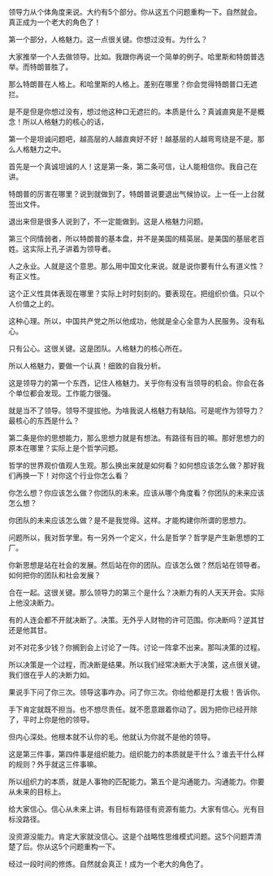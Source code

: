 领导力从个体角度来说。大约有5个部分。你从这五个问题重构一下。自然就会。真正成为一个老大的角色了！

第一个部分，人格魅力。这一点很关键。你想过没有。为什么？

大家推举一个人去做领导。比如。我跟你再说一个简单的例子。哈里斯和特朗普选举。而特朗普胜了。

那么特朗普在人格上。和哈里斯的人格上。差别在哪里？你会觉得特朗普口无遮拦。

是不是但是你想过没有，想过他这种口无遮拦的。本质是什么？真诚直爽是不是概念！所以人格魅力的核心的话，

第一个是坦诚问题吧，越高层的人越直爽好不好！越基层的人越弯弯绕是不是。那么人格魅力之中。

首先是一个真诚坦诚的人！这是第一条，第二条可信，让人能相信你。我自己在讲。

特朗普的厉害在哪里？说到就做到了。特朗普说要退出气候协议。上一任一上台就签出文件。

退出来但是很多人说到了，不一定能做到。这是人格魅力问题。

第三个同情弱者，所以特朗普的基本盘，并不是美国的精英层。是美国的基层老百姓。这实际上孔子讲着为领导者。

人之永业。人就是这个意思。那么用中国文化来说。就是说你要有什么有道义性？有正义性。

这个正义性具体表现在哪里？实际上时时刻刻的。要表现在。把组织价值。只以个人价值之上的。

这种心理。所以，中国共产党之所以他成功，他就是全心全意为人民服务。没有私心。

只有公心。这很关键。这是团队。人格魅力的核心所在。

所以人格魅力，要做一个认真！细致的自我分析。

这是领导力的第一个东西，记住人格魅力。关乎你有没有当领导的机会。你会在各个单位都会发现。工作能力很强。

就是当不了领导。领导不提拔他。为啥我说人格魅力有缺陷。可是呢作为领导力？最核心的东西是什么？

第二条是你的思想能力，那么思想力就是有想法。有路径有目的嘛。那好思想力的原本在哪里？实际上是个哲学问题。

哲学的世界观价值观人生观。那么换出来就是如何看？如何想应该怎么做？那好我们再换一下！对你这个行业你怎么看？

你怎么想？你应该怎么做？你团队的未来。应该从哪个角度看？你团队的未来应该怎么想？

你团队的未来应该怎么做？是不是我觉得。这样。才能构建你所谓的思想力。

问题所以，我对哲学里。有一另外一个定义，什么是哲学？哲学是产生新思想的工厂。

你新思想是站在社会的发展。然后站在你的团队。应该怎么做？然后站在领导者。如何把你的团队和社会发展？

合在一起。这很关键。那么领导力的第三个是什么？决断力有的人天天开会。实际上他没决断力。

有的人连会都不开就决断了。决策。无外乎人财物的许可范围。你决断吗？逆其甘还是他其甘。

对不对花多少钱？你搁到会上讨论了一阵。讨论一阵拿不出来。那叫决策的过程。

所以决策是一个过程，而决断是结果。所以我们经常决断大于决策，这点很关键。我们很在乎人的决断力如。

果说手下问了你三次。领导这事咋办。问了你三次。你给他都是打太极！告诉你。

手下肯定就既不担当。也不想尽责任。就不愿意跟着你动了。因为把你已经开除了，平时上你是他的领导。

但内心深处。他根本就不认你的毛。他就认为你就不是他的领导。

这是第三件事，第四件事是组织能力。组织能力的本质就是干什么？谁去干什么样的规则？外乎就这三件事嘛。

所以组织力的本质，就是人事物的匹配能力。第五个是沟通能力。沟通能力。你要从未来的目标上。

给大家信心。信心从未来上讲。有目标有路径有资源有能力。大家有信心。光有目标没路径。

没资源没能力。肯定大家就没信心。这是个战略性思维模式问题。这5个问题弄清楚了后。你从这5个问题重构一下。

经过一段时间的修炼。自然就会真正！成为一个老大的角色了。